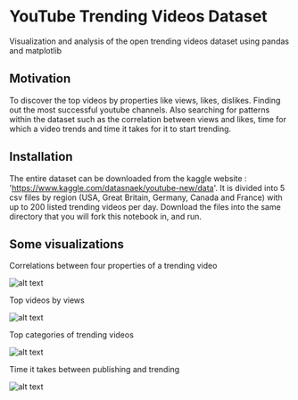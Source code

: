 # YouTube Trending Videos Dataset
Visualization and analysis of the open trending videos dataset using pandas and matplotlib

## Motivation
To discover the top videos by properties like views, likes, dislikes. Finding out the most successful youtube channels. Also searching for patterns within the dataset such as the correlation between views and likes, time for which a video trends and time it takes for it to start trending. 

## Installation
The entire dataset can be downloaded from the kaggle website : 'https://www.kaggle.com/datasnaek/youtube-new/data'.
It is divided into 5 csv files by region (USA, Great Britain, Germany, Canada and France) with up to 200 listed trending videos per day. Download the files into the same directory that you will fork this notebook in, and run. 

## Some visualizations
Correlations between four properties of a trending video

![alt text](https://github.com/rva15/youtubevids/blob/master/correlation.png)
   
Top videos by views

![alt text](https://github.com/rva15/youtubevids/blob/master/topviews.png)

Top categories of trending videos

![alt text](https://github.com/rva15/youtubevids/blob/master/top_cat.png)

Time it takes between publishing and trending

![alt text](https://github.com/rva15/youtubevids/blob/master/timetotrend.png)
